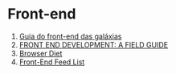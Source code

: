 # Front-end

1. [Guia do front-end das galáxias](http://pt.slideshare.net/davidsonfellipe/guia-do-front-end-das-galaxias)
1. [FRONT END DEVELOPMENT: A FIELD GUIDE](http://fieldguide.andrewbrinker.com/)
1. [Browser Diet](http://browserdiet.com/)
1. [Front-End Feed List](https://github.com/LFeh/feed-list)
